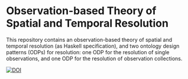 # Observation-based Theory of Spatial and Temporal Resolution

This repository contains an observation-based theory of spatial and temporal resolution (as Haskell specification), and two ontology design patterns (ODPs) for resolution: one ODP for the resolution of single observations, and one ODP for the resolution of observation collections.



[![DOI](https://zenodo.org/badge/doi/10.5281/zenodo.59535.svg)](http://dx.doi.org/10.5281/zenodo.59535)



